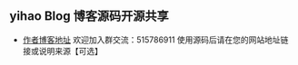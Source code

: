 ## yihao Blog 博客源码开源共享

+ [作者博客地址](http://diao.info) 
欢迎加入群交流：515786911 
使用源码后请在您的网站地址链接或说明来源【可选】





